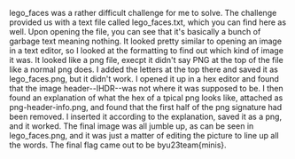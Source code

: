 lego_faces was a rather difficult challenge for me to solve. The challenge provided us with a text file called lego_faces.txt, which you can find here as well. Upon opening the file, you can see that it's basically a bunch of garbage text meaning nothing. It looked pretty similar to opening an image in a text editor, so I looked at the formatting to find out which kind of image it was. It looked like a png file, execpt it didn't say PNG at the top of the file like a normal png does. I added the letters at the top there and saved it as lego_faces.png, but it didn't work. I opened it up in a hex editor and found that the image header--IHDR--was not where it was supposed to be. I then found an explanation of what the hex of a tpical png looks like, attached as png-header-info.png, and found that the first half of the png signature had been removed. I inserted it according to the explanation, saved it as a png, and it worked. The final image was all jumble up, as can be seen in lego_faces.png, and it was just a matter of editing the picture to line up all the words. The final flag came out to be byu23team{minis}.
